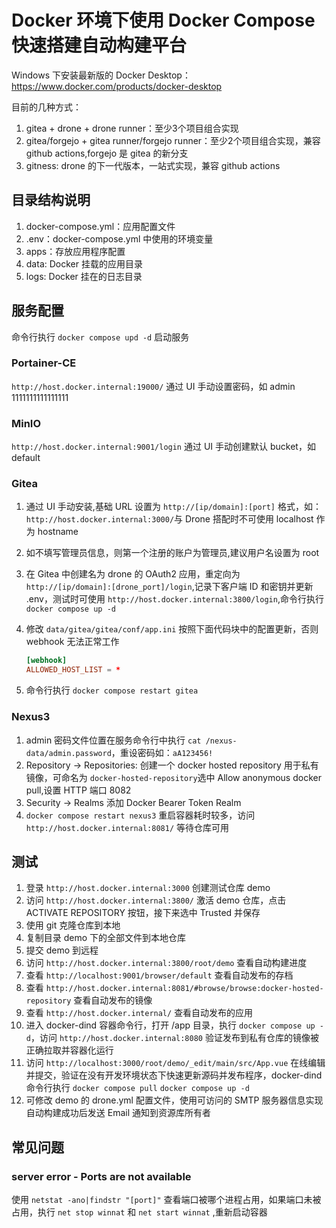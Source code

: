 # Docker 环境下使用 Docker Compose 快速搭建自动构建平台

Windows 下安装最新版的 Docker Desktop：<https://www.docker.com/products/docker-desktop>

目前的几种方式：

1. gitea + drone + drone runner：至少3个项目组合实现
1. gitea/forgejo + gitea runner/forgejo runner：至少2个项目组合实现，兼容 github actions,forgejo 是 gitea 的新分支
1. gitness: drone 的下一代版本，一站式实现，兼容 github actions

## 目录结构说明

1. docker-compose.yml：应用配置文件
1. .env：docker-compose.yml 中使用的环境变量
1. apps：存放应用程序配置
1. data: Docker 挂载的应用目录
1. logs: Docker 挂在的日志目录

## 服务配置

命令行执行 `docker compose upd -d` 启动服务

### Portainer-CE

`http://host.docker.internal:19000/` 通过 UI 手动设置密码，如 admin 1111111111111111

### MinIO

`http://host.docker.internal:9001/login` 通过 UI 手动创建默认 bucket，如 default

### Gitea

1. 通过 UI 手动安装,基础 URL 设置为 `http://[ip/domain]:[port]` 格式，如：`http://host.docker.internal:3000/`与 Drone 搭配时不可使用 localhost 作为 hostname
1. 如不填写管理员信息，则第一个注册的账户为管理员,建议用户名设置为 root
1. 在 Gitea 中创建名为 drone 的 OAuth2 应用，重定向为 `http://[ip/domain]:[drone_port]/login`,记录下客户端 ID 和密钥并更新 .env，测试时可使用 `http://host.docker.internal:3800/login`,命令行执行 `docker compose up -d`
1. 修改 `data/gitea/gitea/conf/app.ini` 按照下面代码块中的配置更新，否则 webhook 无法正常工作

    ```conf
    [webhook]
    ALLOWED_HOST_LIST = *
    ```

1. 命令行执行 `docker compose restart gitea`

### Nexus3

1. admin 密码文件位置在服务命令行中执行 `cat /nexus-data/admin.password`，重设密码如：`aA123456!`
1. Repository -> Repositories: 创建一个 docker hosted repository 用于私有镜像，可命名为 `docker-hosted-repository`选中 Allow anonymous docker pull,设置 HTTP 端口 8082
1. Security -> Realms 添加 Docker Bearer Token Realm
1. `docker compose restart nexus3` 重启容器耗时较多，访问 `http://host.docker.internal:8081/` 等待仓库可用

## 测试

1. 登录 `http://host.docker.internal:3000` 创建测试仓库 demo
1. 访问 `http://host.docker.internal:3800/` 激活 demo 仓库，点击 ACTIVATE REPOSITORY 按钮，接下来选中 Trusted 并保存
1. 使用 git 克隆仓库到本地
1. 复制目录 demo 下的全部文件到本地仓库
1. 提交 demo 到远程
1. 访问 `http://host.docker.internal:3800/root/demo` 查看自动构建进度
1. 查看 `http://localhost:9001/browser/default` 查看自动发布的存档
1. 查看 `http://host.docker.internal:8081/#browse/browse:docker-hosted-repository` 查看自动发布的镜像
1. 查看 `http://host.docker.internal/` 查看自动发布的应用
1. 进入 docker-dind 容器命令行，打开 /app 目录，执行 `docker compose up -d`，访问 `http://host.docker.internal:8080` 验证发布到私有仓库的镜像被正确拉取并容器化运行
1. 访问 `http://localhost:3000/root/demo/_edit/main/src/App.vue` 在线编辑并提交，验证在没有开发环境状态下快速更新源码并发布程序，docker-dind 命令行执行 `docker compose pull` `docker compose up -d`
1. 可修改 demo 的 drone.yml 配置文件，使用可访问的 SMTP 服务器信息实现自动构建成功后发送 Email 通知到资源库所有者

## 常见问题

### server error - Ports are not available

使用 `netstat -ano|findstr "[port]"` 查看端口被哪个进程占用，如果端口未被占用，执行 `net stop winnat` 和 `net start winnat` ,重新启动容器
